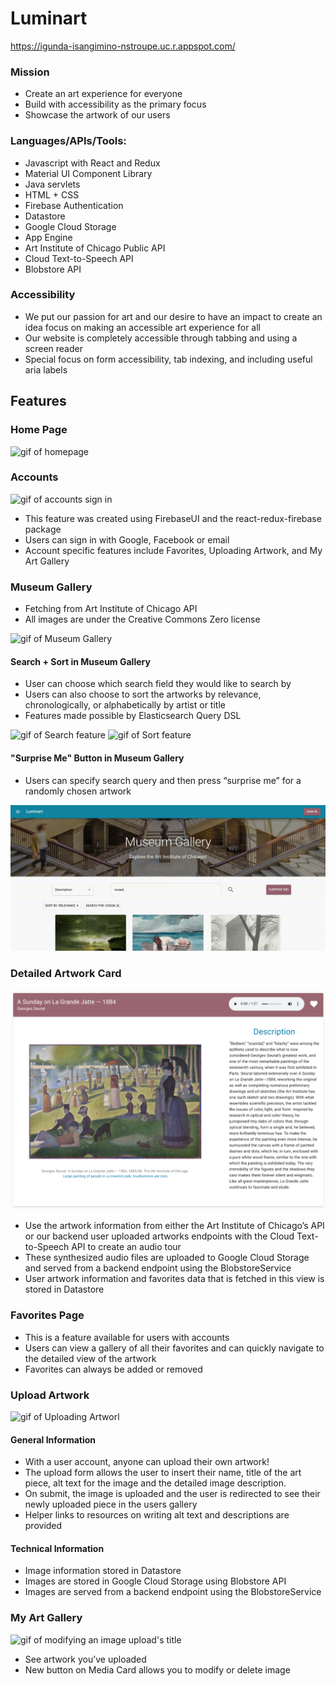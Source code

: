 # Luminart

https://igunda-isangimino-nstroupe.uc.r.appspot.com/

### Mission

- Create an art experience for everyone
- Build with accessibility as the primary focus
- Showcase the artwork of our users 

### Languages/APIs/Tools:
- Javascript with React and Redux
- Material UI Component Library 
- Java servlets
- HTML + CSS
- Firebase Authentication
- Datastore
- Google Cloud Storage
- App Engine
- Art Institute of Chicago Public API
- Cloud Text-to-Speech API
- Blobstore API

### Accessibility 

- We put our passion for art and our desire to have an impact to create an idea focus on making an accessible art experience for all
- Our website is completely accessible through tabbing and using a screen reader
- Special focus on form accessibility, tab indexing, and including useful aria labels

## Features

### Home Page
 
![gif of homepage](/readMeImages/home-page.gif "Home") 

### Accounts

![gif of accounts sign in](/readMeImages/signIn.gif "Sign In")

- This feature was created using FirebaseUI and the react-redux-firebase package
- Users can sign in with Google, Facebook or email
- Account specific features include Favorites, Uploading Artwork, and My Art Gallery

### Museum Gallery

- Fetching from Art Institute of Chicago API
- All images are under the Creative Commons Zero license

![gif of Museum Gallery](/readMeImages/museum-gallery.gif "Museum Gallery")

#### Search + Sort in Museum Gallery

- User can choose which search field they would like to search by  
- Users can also choose to sort the artworks by relevance, chronologically, or alphabetically by artist or title 
- Features made possible by Elasticsearch Query DSL 

![gif of Search feature](/readMeImages/search.gif "Search")
![gif of Sort feature](/readMeImages/sort.gif "Sort")

#### "Surprise Me" Button in Museum Gallery

- Users can specify search query and then press “surprise me” for a randomly chosen artwork

![gif of "Surprise Me" Button](/readMeImages/surprise-me.gif "Surprise Me")

### Detailed Artwork Card

![gif of Detailed Artwork Card](/readMeImages/artwork-card.png "Detailed Artwork Card")

- Use the artwork information from either the Art Institute of Chicago’s API or our backend user uploaded artworks endpoints with the Cloud Text-to-Speech API to create an audio tour
- These synthesized audio files are uploaded to Google Cloud Storage and served from a backend endpoint using the BlobstoreService
- User artwork information and favorites data that is fetched in this view is stored in Datastore


### Favorites Page

- This is a feature available for users with accounts
- Users can view a gallery of all their favorites and can quickly navigate to the detailed view of the artwork
- Favorites can always be added or removed


### Upload Artwork

![gif of Uploading Artworl](/readMeImages/UploadImages.gif "Uploading Images")

#### General Information

- With a user account, anyone can upload their own artwork!
- The upload form allows the user to insert their name, title of the art piece, alt text for the image and the detailed image description.
- On submit, the image is uploaded and the user is redirected to see their newly uploaded piece in the users gallery
- Helper links to resources on writing alt text and descriptions are provided

#### Technical Information

- Image information stored in Datastore
- Images are stored in Google Cloud Storage using Blobstore API
- Images are served from a backend endpoint using the BlobstoreService

### My Art Gallery

![gif of modifying an image upload's title](/readMeImages/ModifyArt.gif "Modifying an image title")

- See artwork you’ve uploaded
- New button on Media Card allows you to modify or delete image
